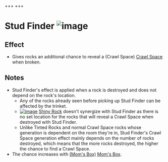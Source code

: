+++
+++

 # Stud Finder ![image](/image/Stud_Finder.png) 

Effect
--------


* Gives rocks an additional chance to reveal a (Crawl Space) [Crawl Space](/wiki/Crawl_Space "Crawl Space") when broken.


Notes
-------


* Stud Finder's effect is applied when a rock is destroyed and does not depend on the rock's location.
	+ Any of the rocks already seen before picking up Stud Finder can be affected by the trinket.
	+ [![image](/image/Shiny_Rock.png)](/wiki/Shiny_Rock "Shiny Rock") [Shiny Rock](/wiki/Shiny_Rock "Shiny Rock") doesn't synergize with Stud Finder as there is no set location for the rocks that will reveal a Crawl Space when destroyed with Stud Finder.
	+ Unlike Tinted Rocks and normal Crawl Space rocks whose generation is dependent on the room they're in, Stud Finder's Crawl Space generation effect mainly depends on the number of rocks destroyed, which means that the more rocks destroyed, the higher the chance to find a Crawl Space.
* The chance increases with [(Mom's Box)](/wiki/Mom%27s_Box "Mom's Box") [Mom's Box](/wiki/Mom%27s_Box "Mom's Box").


